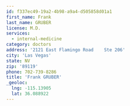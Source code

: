 ```yaml
---
id: f337ec49-19a2-4b98-a9a4-d505858d01a1
first_name: Frank
last_name: GRUBER
license: M.D.
services:
  - internal-medicine
category: doctors
address: '2121 East Flamingo Road    Ste 206'
city: 'Las Vegas'
state: NV
zip: '89119'
phone: 702-739-8286
title: 'Frank GRUBER'
_geoloc:
  lng: -115.13905
  lat: 36.088922
---
```

